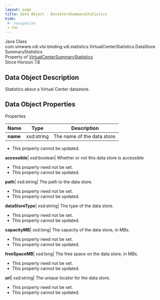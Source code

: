 ```yaml
---
layout: page
title: Data Object - DataStoreSummaryStatistics
hide:
 #- navigation
 - toc
---
```






Java Class
    com.vmware.vdi.vlsi.binding.vdi.statistics.VirtualCenterStatistics.DataStoreSummaryStatistics  
Property of
     [VirtualCenterSummaryStatistics](vdi.statistics.VirtualCenterStatistics.VirtualCenterSummaryStatistics.md#field_detail)  
Since 
    Horizon 7.8

## Data Object Description 

Statistics about a Virtual Center datastore. 

## Data Object Properties

Properties

Name |  Type |  Description   
---|---|---  
**name**|  xsd:string|  The name of the data store.   


 * This property cannot be updated.

  
**accessible**|  xsd:boolean|  Whether or not this data store is accessible   


 * This property need not be set.
 * This property cannot be updated.

  
**path**|  xsd:string|  The path to the data store.   


 * This property need not be set.
 * This property cannot be updated.

  
**dataStoreType**|  xsd:string|  The type of the data store.   


 * This property need not be set.
 * This property cannot be updated.

  
**capacityMB**|  xsd:long|  The capacity of the data store, in MBs.   


 * This property need not be set.
 * This property cannot be updated.

  
**freeSpaceMB**|  xsd:long|  The free space on the data store, in MBs.   


 * This property need not be set.
 * This property cannot be updated.

  
**url**|  xsd:string|  The unique locator for the data store.   


 * This property need not be set.
 * This property cannot be updated.

  
  

  

